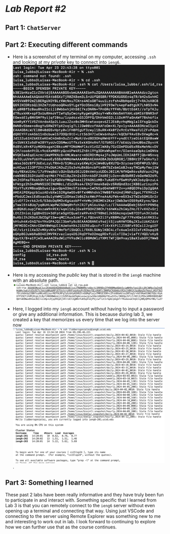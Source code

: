 # *Lab Report #2*

## Part 1: `ChatServer`

## Part 2: Executing different commands
- Here is a screenshot of my terminal on my computer, accessing `.ssh` and looking at my *private* key to connect into `ieng6`. ![Private](PrivateKey.png)

- Here is my accessing the *public* key that is stored in the `ieng6` machine with an absolute path. ![Public](publicAbsPath.png)


- Here, I logged into my `ieng6` account without having to input a password or give any additional information. This is because during lab 3, we created a key that memorizes us every time that we log into the server now ![Image](ieng6login.png).


## Part 3: Something I learned
These past 2 labs have been really informative and they have truly been fun to participate in and interact with. Something specific that I learned from Lab 3 is that you can remotely connect to the `ieng6` server without even opening up a terminal and connecting that way. Using just VSCode and connecting to the server using Remote Explorer was something new to me and interesting to work out in lab. I look forward to continuing to explore how we can further use that as the course continues. 
